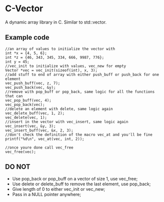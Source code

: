 # C-Vector

A dynamic array library in C. Similar to std::vector.

## Example code

```
//an array of values to initialize the vector with  
int *x = {4, 5, 6};  
int *z = {46, 343, 345, 334, 666, 9987, 776};  
int y = 45;  
//vec_init to initialize with values, vec_new for empty  
Vector *vec = vec_init(sizeof(int), x, 3);  
//add stuff to end of array with either push_buff or push_back for one element  
vec_push_buff(vec, z, 7);  
vec_push_back(vec, &y);  
//remove with pop_buff or pop_back, same logic for all the functions that can  
vec_pop_buff(vec, 4);  
vec_pop_back(vec);  
//delete an element with delete, same logic again  
vec_delete_buff(vec, 1, 2);  
vec_delete(vec, 1);  
//insert in the vector with vec_insert, same logic again  
vec_insert(vec, &y, 3);  
vec_insert_buff(vec, &x, 2, 3);
//don't check the definition of the macro vec_at and you'll be fine
printf("%d\n", vec_at(vec, int, 2));
  
//once youre done call vec_free  
vec_free(vec);
```

## DO NOT
- Use pop_back or pop_buff on a vector of size 1, use vec_free;
- Use delete or delete_buff to remove the last element, use pop_back;
- Give length of 0 to either vec_init or vec_new;
- Pass in a NULL pointer anywhere;
